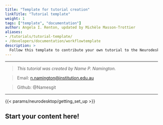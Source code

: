 ```yaml
---
title: "Template for tutorial creation"
linkTitle: "Tutorial template"
weight: 1
tags: ["template", "documentation"]
author: Angela I. Renton, updated by Michèle Masson-Trottier 
aliases:
- /tutorials/tutorial-template/
- /developers/documentation/workflowtemplate
description: > 
  Follow this template to contribute your own tutorial to the Neurodesk documentation.
---
```


---
> _This tutorial was created by Name P. Namington._

>  Email: n.namington@institution.edu.au

> Github: @Namesgit

<!-- Fill in your personal details above so that we can credit the tutorial to you. Feel free to add any additional contact details i.e. website, or remove those that are irrelevant -->
---

<!-- Following line adds a link to getting set up with Neurodesk -->
{{< params/neurodesktop/getting_set_up >}}
<!-- -->

## Start your content here!